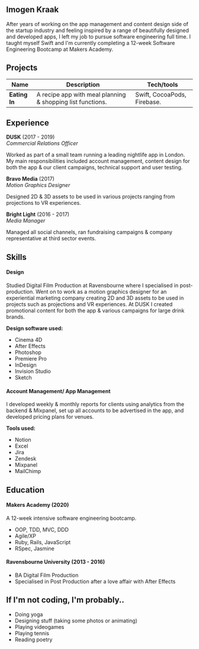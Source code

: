## Imogen Kraak

After years of working on the app management and content design side of the startup industry and feeling inspired by a range of beautifully designed and developed apps, I left my job to pursue software engineering full time. I taught myself Swift and I'm currently completing a 12-week Software Engineering Bootcamp at Makers Academy.


## Projects

| Name                         | Description                                               | Tech/tools                  |
| ---------------------------- | ----------------------------------------------------------|-----------------------------|
| **Eating In**                | A recipe app with meal planning & shopping list functions.| Swift, CocoaPods, Firebase. |




## Experience

**DUSK** (2017 - 2019)  
_Commercial Relations Officer_

Worked as part of a small team running a leading nightlife app in London. My main responsibilities included account management, content design for both the app & our client campaigns, technical support and user testing.

**Bravo Media** (2017)  
_Motion Graphics Designer_

Designed 2D & 3D assets to be used in various projects ranging from projections to VR experiences.

**Bright Light** (2016 - 2017)  
_Media Manager_

Managed all social channels, ran fundraising campaigns & company representative at third sector events.


## Skills

#### Design

Studied Digital Film Production at Ravensbourne where I specialised in post-production. Went on to work as a motion graphics designer for an experiential marketing company creating 2D and 3D assets to be used in projects such as projections and VR experiences. At DUSK I created promotional content for both the app & various campaigns for large drink brands.

**Design software used:**
- Cinema 4D
- After Effects
- Photoshop
- Premiere Pro
- InDesign
- Invision Studio
- Sketch

#### Account Management/ App Management

I developed weekly & monthly reports for clients using analytics from the backend & Mixpanel, set up all accounts to be advertised in the app, and developed pricing plans for venues. 

**Tools used:**
- Notion
- Excel
- Jira
- Zendesk
- Mixpanel
- MailChimp


## Education

#### Makers Academy (2020)

A 12-week intensive software engineering bootcamp.

- OOP, TDD, MVC, DDD
- Agile/XP
- Ruby, Rails, JavaScript
- RSpec, Jasmine

#### Ravensbourne University (2013 - 2016)

- BA Digital Film Production
- Specialised in Post Production after a love affair with After Effects


## If I'm not coding, I'm probably..

- Doing yoga
- Designing stuff (taking some photos or animating)
- Playing videogames
- Playing tennis
- Reading poetry
